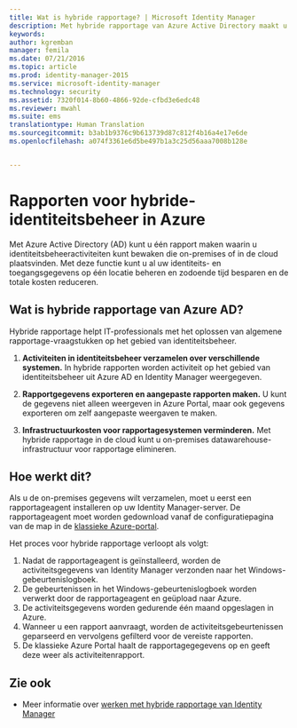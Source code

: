 ```yaml
---
title: Wat is hybride rapportage? | Microsoft Identity Manager
description: Met hybride rapportage van Azure Active Directory maakt u aangepaste rapporten waarin zowel cloud- als on-premises gebeurtenissen worden opgenomen.
keywords: 
author: kgremban
manager: femila
ms.date: 07/21/2016
ms.topic: article
ms.prod: identity-manager-2015
ms.service: microsoft-identity-manager
ms.technology: security
ms.assetid: 7320f014-8b60-4866-92de-cfbd3e6edc48
ms.reviewer: mwahl
ms.suite: ems
translationtype: Human Translation
ms.sourcegitcommit: b3ab1b9376c9b613739d87c812f4b16a4e17e6de
ms.openlocfilehash: a074f3361e6d5be497b1a3c25d56aaa7008b128e


---
```


# Rapporten voor hybride-identiteitsbeheer in Azure
Met Azure Active Directory (AD) kunt u één rapport maken waarin u identiteitsbeheeractiviteiten kunt bewaken die on-premises of in de cloud plaatsvinden. Met deze functie kunt u al uw identiteits- en toegangsgegevens op één locatie beheren en zodoende tijd besparen en de totale kosten reduceren.

## Wat is hybride rapportage van Azure AD?
Hybride rapportage helpt IT-professionals met het oplossen van algemene rapportage-vraagstukken op het gebied van identiteitsbeheer.

1. **Activiteiten in identiteitsbeheer verzamelen over verschillende systemen.** In hybride rapporten worden activiteit op het gebied van identiteitsbeheer uit Azure AD en Identity Manager weergegeven.

2. **Rapportgegevens exporteren en aangepaste rapporten maken.** U kunt de gegevens niet alleen weergeven in Azure Portal, maar ook gegevens exporteren om zelf aangepaste weergaven te maken.

3. **Infrastructuurkosten voor rapportagesystemen verminderen.** Met hybride rapportage in de cloud kunt u on-premises datawarehouse-infrastructuur voor rapportage elimineren.

## Hoe werkt dit?

Als u de on-premises gegevens wilt verzamelen, moet u eerst een rapportageagent installeren op uw Identity Manager-server. De rapportageagent moet worden gedownload vanaf de configuratiepagina van de map in de [klassieke Azure-portal](https://manage.windowsazure.com/).

Het proces voor hybride rapportage verloopt als volgt:
1. Nadat de rapportageagent is geïnstalleerd, worden de activiteitsgegevens van Identity Manager verzonden naar het Windows-gebeurtenislogboek.
2. De gebeurtenissen in het Windows-gebeurtenislogboek worden verwerkt door de rapportageagent en geüpload naar Azure.
3. De activiteitsgegevens worden gedurende één maand opgeslagen in Azure.
4. Wanneer u een rapport aanvraagt, worden de activiteitsgebeurtenissen geparseerd en vervolgens gefilterd voor de vereiste rapporten.
5. De klassieke Azure Portal haalt de rapportagegegevens op en geeft deze weer als activiteitenrapport.

## Zie ook
- Meer informatie over [werken met hybride rapportage van Identity Manager](/microsoft-identity-manager/deploy-use/working-with-identity-manager-hybrid-reporting)



<!--HONumber=Jul16_HO3-->



